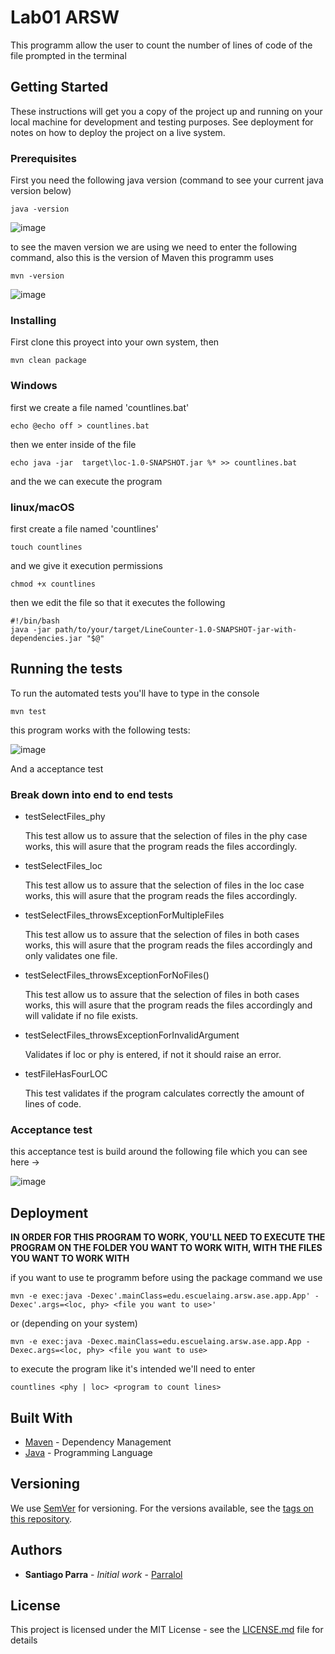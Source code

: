 # Lab01 ARSW

This programm allow the user to count the number of lines of code of the file prompted in the terminal

## Getting Started

These instructions will get you a copy of the project up and running on your local machine for development and testing purposes. See deployment for notes on how to deploy the project on a live system.

### Prerequisites

First you need the following java version (command to see your current java version below)

```
java -version
```

![image](https://github.com/Parralol/Taller1ARSW/assets/110953563/6088e13f-2c49-4e5f-9eb3-c09642af5d65)

to see the maven version we are using we need to enter the following command, also this is the version of Maven this programm uses

```
mvn -version
```

![image](https://github.com/Parralol/Taller1ARSW/assets/110953563/0c2f20e7-a955-4aa5-bb92-a073488ba7e1)

### Installing

First clone this proyect into your own system, then 

```
mvn clean package
```


### Windows

first we create a file named 'countlines.bat'
```
echo @echo off > countlines.bat
```

then we enter inside of the file

```
echo java -jar  target\loc-1.0-SNAPSHOT.jar %* >> countlines.bat
```
and the we can execute the program

### linux/macOS

first create a file named 'countlines'
```
touch countlines
```
and we give it execution permissions

```
chmod +x countlines
```

then we edit the file so that it executes the following

```
#!/bin/bash
java -jar path/to/your/target/LineCounter-1.0-SNAPSHOT-jar-with-dependencies.jar "$@"
```


## Running the tests

To run the automated tests you'll have to type in the console 
```
mvn test
```
this program works with the following tests:

![image](https://github.com/Parralol/Lab01ARSW/assets/110953563/1b5c19d6-0f1d-43bf-b1f4-4fdb767c5844)

And a acceptance test

### Break down into end to end tests

* testSelectFiles_phy

    This test allow us to assure that the selection of files in the phy case works, this will asure that the program reads the files accordingly. 

* testSelectFiles_loc
  
    This test allow us to assure that the selection of files in the loc case works, this will asure that the program reads the files accordingly. 

* testSelectFiles_throwsExceptionForMultipleFiles
  
     This test allow us to assure that the selection of files in both cases works, this will asure that the program reads the files accordingly and only validates one file. 

* testSelectFiles_throwsExceptionForNoFiles()

  This test allow us to assure that the selection of files in both cases works, this will asure that the program reads the files accordingly and will validate if no file exists.

* testSelectFiles_throwsExceptionForInvalidArgument

  Validates if loc or phy is entered, if not it should raise an error.

* testFileHasFourLOC

  This test validates if the program calculates correctly the amount of lines of code.


### Acceptance test

this acceptance test is build around the following file which you can see here -> 

![image](https://github.com/Parralol/Lab01ARSW/assets/110953563/68b6b00b-53b8-4777-82ca-6a50336696eb)


## Deployment

**IN ORDER FOR THIS PROGRAM TO WORK, YOU'LL NEED TO EXECUTE THE PROGRAM ON THE FOLDER YOU WANT TO WORK WITH, WITH THE FILES YOU WANT TO WORK WITH**

if you want to use te programm before using the package command we use

```
mvn -e exec:java -Dexec'.mainClass=edu.escuelaing.arsw.ase.app.App' -Dexec'.args=<loc, phy> <file you want to use>'
```
or (depending on your system)

```
mvn -e exec:java -Dexec.mainClass=edu.escuelaing.arsw.ase.app.App -Dexec.args=<loc, phy> <file you want to use>
```

to execute the program like it's intended we'll need to enter

```
countlines <phy | loc> <program to count lines>
```

## Built With

* [Maven](https://maven.apache.org/) - Dependency Management
* [Java](https://www.oracle.com/java/technologies/) - Programming Language

## Versioning

We use [SemVer](http://semver.org/) for versioning. For the versions available, see the [tags on this repository](https://github.com/your/project/tags). 

## Authors

* **Santiago Parra** - *Initial work* - [Parralol](https://github.com/Parralol)

## License

This project is licensed under the MIT License - see the [LICENSE.md](LICENSE.md) file for details


